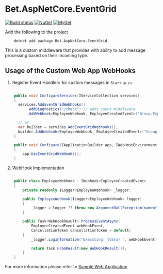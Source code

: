 # Bet.AspNetCore.EventGrid

[![Build status](https://ci.appveyor.com/api/projects/status/ldg53oxk7nrmroo1/branch/master?svg=true)](https://ci.appveyor.com/project/kdcllc/bet-aspnetcore-eventgrid/branch/master)
[![NuGet](https://img.shields.io/nuget/v/Bet.AspNetCore.EventGrid.svg)](https://www.nuget.org/packages?q=Bet.AspNetCore.EventGrid)
[![MyGet](https://img.shields.io/myget/kdcllc/v/Bet.AspNetCore.EventGrid.svg?label=myget)](https://www.myget.org/F/kdcllc/api/v2)

Add the following to the project

```bash
    dotnet add package Bet.AspNetCore.EventGrid
```

This is a custom middleware that provides with ability to add message processing based on their incoming type.

## Usage of the Custom Web App WebHooks

1. Register Event Handlers for custom messages in `Startup.cs`

```csharp

    public void ConfigureServices(IServiceCollection services)
    {
      services.AddEventGridWebhooks()
          .AddDiagnostics("/check") // adds count middleware
          .AddWebhook<EmployeeWebhook, EmployeeCreatedEvent>("Group.Employee");

      // or
      var builder = services.AddEventGridWebhooks();
      builder.AddWebhook<EmployeeWebhook, EmployeeCreatedEvent>("Group.Employee");
    }

    public void Configure(IApplicationBuilder app, IWebHostEnvironment env)
    {
        app.UseEventGridWebHooks();
    }
```

2. WebHook Implementation

```csharp

    public class EmployeeWebhook : IWebhook<EmployeeCreatedEvent>
    {
        private readonly ILogger<EmployeeWebhook> _logger;

        public EmployeeWebhook(ILogger<EmployeeWebhook> logger)
        {
            _logger = logger ?? throw new ArgumentNullException(nameof(logger));
        }

        public Task<WebHookResult> ProcessEventAsync(
            EmployeeCreatedEvent webHookEvent,
            CancellationToken cancellationToken = default)
        {
            _logger.LogInformation("Executing: {data} ", webHookEvent);

            return Task.FromResult(new WebHookResult());
        }
    }
```

For more information please refer to [Sample Web Application](../Bet.AspNetCore.EventGrid.WebApp/README.md)
